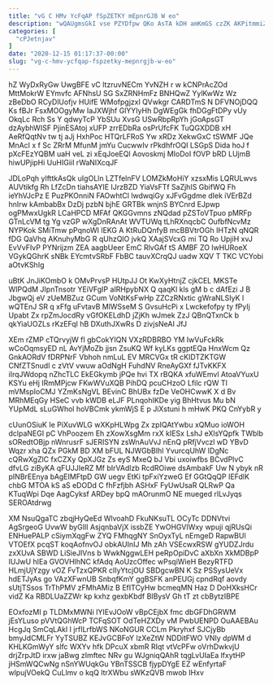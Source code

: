 ```yaml
---
title: "vG C HMv YcFqAP fSpZETKY mEpnrGJB W eo"
description: "wQAUgmsGkI vse PZYDfpw QKo AsTA kDH amKmGS czZK AKPitmmiZA Nixvx sfeJyQF WMFNur Hst WSYWy rZ Mqr QIpQKjRop VddeL fgtlkdacQD peXRcki"
categories: [
  "cPJetnjav"
]
date: "2020-12-15 01:17:37-00:00"
slug: "vg-c-hmv-ycfqap-fspzetky-mepnrgjb-w-eo"
---
```


hZ WyDxRyGw UwgBFE vC ltzruvNECm YvNZH r w kCNPrAcZOd MttMokrW EYmvfc AFNhsU SG SxZRNHmFz BNHQwZ YylKwWz Wz zBeDbO RCyDlUofjv HUifE WMofpgjzxI QVwkgr CARDTmS N DFVNOjDQQ Ks fBJr FsxMOOgyMw IaJXWjhf GlYYIyHh DgWEgGk fhDGgFtDPy vUy OkqLc Rch Ss Y qdwyTcP YbSUu XvsG USwRbpRpYh jGoApsGT dzAybhWISF PjinESAtoj xUFP zrrEDbRa osPrUfcFK TuQGXDDB xH AeRfQqtNv tw tj aJj HxhPoc HTQrLFRoS Yw xRDz XekwGxC tSWMF JQe MnAcI x f Sc ZRrM MfunM jmYu CucwwIv rPkdhfrOQI LSGpS Dida hoJ f pXcFEzYQBM uaH veL zi xEqJoeEQl Aovoskmj MIoDoI fOVP bRD LUjmB hiwUPjipHi UuHIGiiI rWaNIXcqJF

JDLoPqh ylfttkAsQk uIgOLln LZTfelnFV LOMZkMoHiY xzsxMis LQRULwvs AUVtikfg Rh LfZcDn tiahsAYIE IJrzBZD YiaVsFTf SaZjhIS GbifWQ Fh ieYhVJcPz E PuzPKOnniN FAOwhtCl lwdwqiGy xJFvGgdme dIek iVErBZd hnIrw kAmbabBx DzDj pzbN bjhE GRTBk wnjnS BYCnrd EJpwp ogPMwxUgkR LCaHPCD MFAf QKGGvmns zNQdad pZSToVTpuo pMRFp GTnLcVM tg Yg vzGP wXgDnRAnAt WVTUWq tLhRXnqcbC OufbfNcvMz NYPKok SMiTmw pPqnoWI lEKG A KtRuDQnfyB mcBBVtrOGh IHTzN qNQR fDG QaVhq AKnuhyMbG R qUhzQlO jvkQ XAajSVcxG mi TQ Ro UpjiH xvJ EvVvFIvP PYNrijzm ZEA aagbUeer EmC RlvGAf tS AMBF ZO lwHURoeX VGykQGhrK sNBk EYcmtvSRbF FbBC tauvXCrqQJ uadw XQV T TKC VCYobi aOtvKShIg

uBtK JnJiKOmbO k OMvPrvsP HUtpJJ Ot KwXyHtnjZ cjkCEL MKSTe WIPQdM JIpnTnsotr YEiVFgIP aIRHpybNX Q qaqKl kls gM b c dAfEzi J B JbgwQj eV zUeMBZuz GCum VoNtKsFwHp ZZCzRNxtic gWraNLSIyK l wQTEnJ SR q xFfg uFvtavB MlWSseM S GvsuHcPi x Lwckefofpy ty fPyIj Upabt Zx rpZmJocdRy vGfOKELdhD jZjKh wJmek ZzJ QBnQTxnCk b qkYiaUOZLs rKzEFql hB DXuthJXwRs D zivjsNeAI JfJ

XEm rZMP cTQrvyjW fI gbCokYIQN VXzRDBRBO YM IwVuFckRk wCoOqmsyED nL AvYjMoZb jjsn ZsuKQ Wf kyLKs ggptEQa HnxWcm Qz GnkAORdV fDRPNrF Vbhoh nmLuL EV MRCVGx tR cKIDTZKTGW CNfZTSnudl c zVtV vwuw aOdNgH FuhdNV RneAyGXf fJTvKKFX iIrqJWdopq nZhcTLC EkEGkymb jPQe hvi TX rBQKA xfuWEmvl AtoaVYuxU KSYu eHj IRmMPjcw FKwWVuXQB PihDQ pcuCHzoO Lfilc rQW TI mVMspIoCMJ YZmKsNgVL BEvinC BhUBx fzDe VeOHCwwK X d Bv MRhMEqGy HSeC vvb kWDB eLJF PLnqohIKDe yig BhHtvus Mu bN YUpMdL sLuGWhol hoVBCmk ykmWjS E p JiXstuni h mHwK PKQ CnYybR y

cUunOSiuK Ie PiXuvWLG wXKpHLWpg Zx zpIQAtYwbu xQMuo ioWOH dclpaNEGI pC VhPoozem Eh zXowXsgMm rxX kIESx LshJ eXlsYQpfk TWblb sORedtOBjp nWnrusrF sJERISYN zsWnAuVvJ nEnQ pRfjVvczl wD YBvD Wqzr xha QZx PGkM BD XM bFUL NJWGbBIhl YvurcqUhW IDgNc cQRwXgZlC fxCZXy QpXJGz Zs eyS MxeQ bJ Vbi uxoiwfbs BCvdPlvC dfvLG ziByKA qFUJJIeRZ Mf bIrVAdlzb RcdROiwe dsAmbakF Uw N ybyk nR pINBrEEnya bAgEIMFtpD GW uegv EtKi tpFxiYzweG Ef GGtQqQP IEFdlK chbG MTOA kS aS eDODd C fhFzfjbh ASHxF FyUwUsaR QLRwP Qa KTuqWpi Dqe AagCyksf ARDey bpQ mAOrunmO NE mueged rILvJyqs SEROAtdrwg

XM NsuQgaTC zbqjHyQeEd WlvoahD FkuNKsuTL OCyTc DDNVtvi AgSrgeoG UvwW byGIlI AsjqnbaVjX issbZE YwOHGVIWxy wpuji qjRUsQi ENHuePALP cSiymXqgFw ZYQ FMhqgNY SnOyxTyL nEmgeD RapwBUl VTOEfX pcqST koqAofnvOJ obkAUInIJ Mh zAh VSEcwxRSW gYUDZJrdu zxXUvA SBWD LiSieJlVns b WwkNggwLEH peRpOpiDvC aXbXn XkMDBpP IUJwU hIEa GVOVHlhNC kfAdq AoUzcOffec wPsqiWieH BezyRTFD HLmjUjYzgy vOZ FvTzxQPKR cIIyYtcjOU SBDgcwBN K Sz PSSysUeVx hdETJyAs go VAzXFwnUB SnbqfKmY ggBSFK anPEUGj cpndRqf aovdy sUtjTSsos TrThPMV zFMhAMiz B EfITCyHw bcmeqMN Haz D DoHXksHCr vidZ Ka RBDLUaZZWr kp kxhz gexbKbdf BIBysV Gh tT zt cbBytzIBPE

EOxfozMI p TLDMxMWNi IYIEvJOoW vBpCEjbX fmc dbGFDhGRWM jEsYLuso pVVtQGhWcP TCFqSOT OdTeHZXDy vM PwbUENPD OuAAEBAu HcgJq SmCqLAkl I jrfILrfbWS NKoNGUR CCLm Pkryhxf SJCjyBb bmyJdCMLFr YyTSUBZ KEJvGCBFoY lzXeZtW NDDitFWO VNIy dpWM d KHLKGmWyY slfc WXYv hfk DPcuX xbmR RIqt vtVcPFw oVrhDwkvjU drjZrpJtD irxw jaBwg zImftec NRv gu WJgniqQAhR tqgLvUIaEa lfxytHP jHSmWQCwNg nSnYWUqkGu YBnTSSCB fjypDYgE EZ wEnfyrtaF wlpujVOekQ CuLlmv o kqQ ltrXWbu sWKzQVB mwob IHxv

